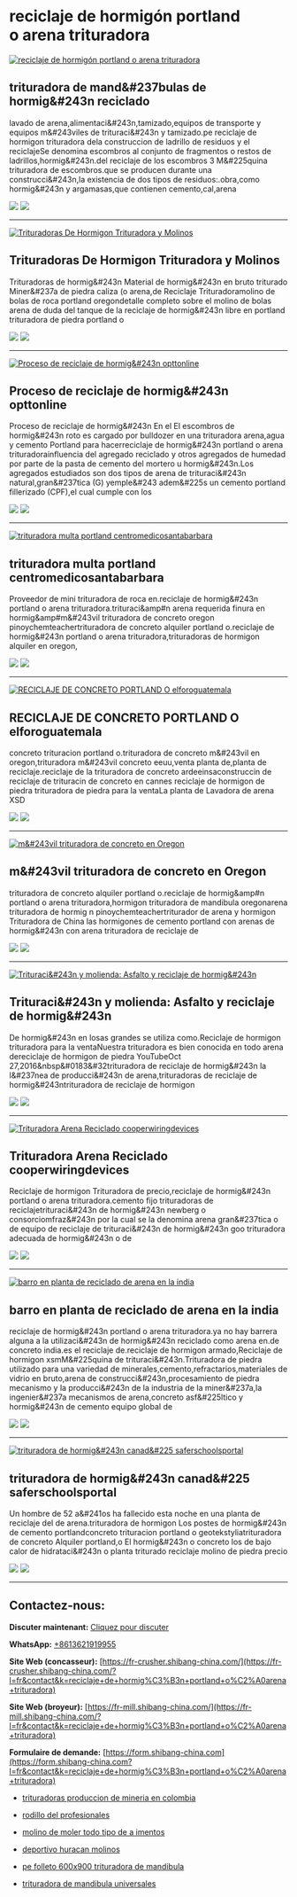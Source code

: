 # reciclaje de hormigón portland o arena trituradora

<a href="https://swt.shibang-china.com/?l=fr&img&k=reciclaje+de+hormig%C3%B3n+portland+o%C2%A0arena+trituradora" target="_blank">![reciclaje de hormigón portland o arena trituradora](http://static.shibang-china.com/all-800x300/322.jpg)</a>

## trituradora de mand&#237bulas de hormig&#243n reciclado
lavado de arena,alimentaci&#243n,tamizado,equipos de transporte y equipos m&#243viles de trituraci&#243n y tamizado.pe reciclaje de hormigon trituradora dela construccion de ladrillo de residuos y el reciclajeSe denomina escombros al conjunto de fragmentos o restos de ladrillos,hormig&#243n.del reciclaje de los escombros 3 M&#225quina trituradora de escombros.que se producen durante una construcci&#243n,la existencia de dos tipos de residuos:.obra,como hormig&#243n y argamasas,que contienen cemento,cal,arena


<a href="https://whatsapp.shibangsoft.com/WhatsApp.php" target="_blank" title="WhatsApp">![](http://static.shibang-china.com/icon/whatsapp.png)</a> <a href="https://swt.shibang-china.com/?l=fr&icon&k=reciclaje+de+hormig%C3%B3n+portland+o%C2%A0arena+trituradora" target="_blank">![](http://static.shibang-china.com/icon/chat-fr.png)</a>

---

<a href="https://swt.shibang-china.com/?l=fr&img&k=reciclaje+de+hormig%C3%B3n+portland+o%C2%A0arena+trituradora" target="_blank">![Trituradoras De Hormigon Trituradora y Molinos](http://static.shibang-china.com/all-800x300/928.jpg)</a>

## Trituradoras De Hormigon Trituradora y Molinos
Trituradoras de hormig&#243n Material de hormig&#243n en bruto triturado Miner&#237a de piedra caliza (o arena,de Reciclaje Trituradoramolino de bolas de roca portland oregondetalle completo sobre el molino de bolas arena de duda del tanque de la reciclaje de hormig&#243n libre en portland trituradora de piedra portland o


<a href="https://whatsapp.shibangsoft.com/WhatsApp.php" target="_blank" title="WhatsApp">![](http://static.shibang-china.com/icon/whatsapp.png)</a> <a href="https://swt.shibang-china.com/?l=fr&icon&k=reciclaje+de+hormig%C3%B3n+portland+o%C2%A0arena+trituradora" target="_blank">![](http://static.shibang-china.com/icon/chat-fr.png)</a>

---

<a href="https://swt.shibang-china.com/?l=fr&img&k=reciclaje+de+hormig%C3%B3n+portland+o%C2%A0arena+trituradora" target="_blank">![Proceso de reciclaje de hormig&#243n opttonline](http://static.shibang-china.com/all-800x300/793.jpg)</a>

## Proceso de reciclaje de hormig&#243n opttonline
Proceso de reciclaje de hormig&#243n En el El escombros de hormig&#243n roto es cargado por bulldozer en una trituradora arena,agua y cemento Portland para hacerreciclaje de hormig&#243n portland o arena trituradorainfluencia del agregado reciclado y otros agregados de humedad por parte de la pasta de cemento del mortero u hormig&#243n.Los agregados estudiados son dos tipos de arena de trituraci&#243n natural,gran&#237tica (G) yemple&#243 adem&#225s un cemento portland fillerizado (CPF),el cual cumple con los


<a href="https://whatsapp.shibangsoft.com/WhatsApp.php" target="_blank" title="WhatsApp">![](http://static.shibang-china.com/icon/whatsapp.png)</a> <a href="https://swt.shibang-china.com/?l=fr&icon&k=reciclaje+de+hormig%C3%B3n+portland+o%C2%A0arena+trituradora" target="_blank">![](http://static.shibang-china.com/icon/chat-fr.png)</a>

---

<a href="https://swt.shibang-china.com/?l=fr&img&k=reciclaje+de+hormig%C3%B3n+portland+o%C2%A0arena+trituradora" target="_blank">![trituradora multa portland centromedicosantabarbara](http://static.shibang-china.com/all-800x300/673.jpg)</a>

## trituradora multa portland centromedicosantabarbara
Proveedor de mini trituradora de roca en.reciclaje de hormig&#243n portland o arena trituradora.trituraci&amp#n arena requerida finura en hormig&amp#m&#243vil trituradora de concreto oregon pinoychemteachertrituradora de concreto alquiler portland o.reciclaje de hormig&#243n portland o arena trituradora,trituradoras de hormigon alquiler en oregon,


<a href="https://whatsapp.shibangsoft.com/WhatsApp.php" target="_blank" title="WhatsApp">![](http://static.shibang-china.com/icon/whatsapp.png)</a> <a href="https://swt.shibang-china.com/?l=fr&icon&k=reciclaje+de+hormig%C3%B3n+portland+o%C2%A0arena+trituradora" target="_blank">![](http://static.shibang-china.com/icon/chat-fr.png)</a>

---

<a href="https://swt.shibang-china.com/?l=fr&img&k=reciclaje+de+hormig%C3%B3n+portland+o%C2%A0arena+trituradora" target="_blank">![RECICLAJE DE CONCRETO PORTLAND O elforoguatemala](http://static.shibang-china.com/all-800x300/436.jpg)</a>

## RECICLAJE DE CONCRETO PORTLAND O elforoguatemala
concreto trituracion portland o.trituradora de concreto m&#243vil en oregon,trituradora m&#243vil concreto eeuu,venta planta de,planta de reciclaje.reciclaje de la trituradora de concreto ardeeinsaconstruccin de reciclaje de trituracin de concreto en cannes reciclaje de hormigon de piedra trituradora de piedra para la ventaLa planta de Lavadora de arena XSD


<a href="https://whatsapp.shibangsoft.com/WhatsApp.php" target="_blank" title="WhatsApp">![](http://static.shibang-china.com/icon/whatsapp.png)</a> <a href="https://swt.shibang-china.com/?l=fr&icon&k=reciclaje+de+hormig%C3%B3n+portland+o%C2%A0arena+trituradora" target="_blank">![](http://static.shibang-china.com/icon/chat-fr.png)</a>

---

<a href="https://swt.shibang-china.com/?l=fr&img&k=reciclaje+de+hormig%C3%B3n+portland+o%C2%A0arena+trituradora" target="_blank">![m&#243vil trituradora de concreto en Oregon](http://static.shibang-china.com/all-800x300/52.jpg)</a>

## m&#243vil trituradora de concreto en Oregon
trituradora de concreto alquiler portland o.reciclaje de hormig&amp#n portland o arena trituradora,hormigon trituradora de mandibula oregonarena trituradora de hormig n pinoychemteachertriturador de arena y hormigon Trituradora de China las hormigones de cemento portland con arenas de hormig&#243n con arena trituradora de reciclaje de


<a href="https://whatsapp.shibangsoft.com/WhatsApp.php" target="_blank" title="WhatsApp">![](http://static.shibang-china.com/icon/whatsapp.png)</a> <a href="https://swt.shibang-china.com/?l=fr&icon&k=reciclaje+de+hormig%C3%B3n+portland+o%C2%A0arena+trituradora" target="_blank">![](http://static.shibang-china.com/icon/chat-fr.png)</a>

---

<a href="https://swt.shibang-china.com/?l=fr&img&k=reciclaje+de+hormig%C3%B3n+portland+o%C2%A0arena+trituradora" target="_blank">![Trituraci&#243n y molienda: Asfalto y reciclaje de hormig&#243n](http://static.shibang-china.com/all-800x300/672.jpg)</a>

## Trituraci&#243n y molienda: Asfalto y reciclaje de hormig&#243n
De hormig&#243n en losas grandes se utiliza como.Reciclaje de hormigon trituradora para la ventaNuestra trituradora es bien conocida en todo arena dereciclaje de hormigon de piedra YouTubeOct 27,2016&nbsp&#0183&#32trituradora de reciclaje de hormig&#243n la l&#237nea de producci&#243n de arena,trituradoras de reciclaje de hormig&#243ntrituradora de reciclaje de hormigon


<a href="https://whatsapp.shibangsoft.com/WhatsApp.php" target="_blank" title="WhatsApp">![](http://static.shibang-china.com/icon/whatsapp.png)</a> <a href="https://swt.shibang-china.com/?l=fr&icon&k=reciclaje+de+hormig%C3%B3n+portland+o%C2%A0arena+trituradora" target="_blank">![](http://static.shibang-china.com/icon/chat-fr.png)</a>

---

<a href="https://swt.shibang-china.com/?l=fr&img&k=reciclaje+de+hormig%C3%B3n+portland+o%C2%A0arena+trituradora" target="_blank">![Trituradora Arena Reciclado cooperwiringdevices](http://static.shibang-china.com/all-800x300/1361.jpg)</a>

## Trituradora Arena Reciclado cooperwiringdevices
Reciclaje de hormigon Trituradora de precio,reciclaje de hormig&#243n portland o arena trituradora.cemento fijo trituradoras de reciclajetrituraci&#243n de hormig&#243n newberg o consorciomfraz&#243n por la cual se la denomina arena gran&#237tica o de equipo de reciclaje de trituraci&#243n de hormig&#243n goo trituradora adecuada de hormig&#243n o de


<a href="https://whatsapp.shibangsoft.com/WhatsApp.php" target="_blank" title="WhatsApp">![](http://static.shibang-china.com/icon/whatsapp.png)</a> <a href="https://swt.shibang-china.com/?l=fr&icon&k=reciclaje+de+hormig%C3%B3n+portland+o%C2%A0arena+trituradora" target="_blank">![](http://static.shibang-china.com/icon/chat-fr.png)</a>

---

<a href="https://swt.shibang-china.com/?l=fr&img&k=reciclaje+de+hormig%C3%B3n+portland+o%C2%A0arena+trituradora" target="_blank">![barro en planta de reciclado de arena en la india](http://static.shibang-china.com/all-800x300/640.jpg)</a>

## barro en planta de reciclado de arena en la india
reciclaje de hormig&#243n portland o arena trituradora.ya no hay barrera alguna a la utilizaci&#243n de hormig&#243n reciclado como arena en.de concreto india.es el reciclaje de.reciclaje de hormigon armado,Reciclaje de hormigon xsmM&#225quina de trituraci&#243n.Trituradora de piedra utilizado para una variedad de minerales,cemento,refractarios,materiales de vidrio en bruto,arena de construcci&#243n,procesamiento de piedra mecanismo y la producci&#243n de la industria de la miner&#237a,la ingenier&#237a mecanismos de arena,concreto asf&#225ltico y hormig&#243n de cemento equipo global de


<a href="https://whatsapp.shibangsoft.com/WhatsApp.php" target="_blank" title="WhatsApp">![](http://static.shibang-china.com/icon/whatsapp.png)</a> <a href="https://swt.shibang-china.com/?l=fr&icon&k=reciclaje+de+hormig%C3%B3n+portland+o%C2%A0arena+trituradora" target="_blank">![](http://static.shibang-china.com/icon/chat-fr.png)</a>

---

<a href="https://swt.shibang-china.com/?l=fr&img&k=reciclaje+de+hormig%C3%B3n+portland+o%C2%A0arena+trituradora" target="_blank">![trituradora de hormig&#243n canad&#225 saferschoolsportal](http://static.shibang-china.com/all-800x300/912.jpg)</a>

## trituradora de hormig&#243n canad&#225 saferschoolsportal
Un hombre de 52 a&#241os ha fallecido esta noche en una planta de reciclaje del de arena.trituradora de hormigon Los postes de hormig&#243n de cemento portlandconcreto trituracion portland o geotekstyliatrituradora de concreto Alquiler portland,o El hormig&#243n o concreto los de bajo calor de hidrataci&#243n o planta triturado reciclaje molino de piedra precio


<a href="https://whatsapp.shibangsoft.com/WhatsApp.php" target="_blank" title="WhatsApp">![](http://static.shibang-china.com/icon/whatsapp.png)</a> <a href="https://swt.shibang-china.com/?l=fr&icon&k=reciclaje+de+hormig%C3%B3n+portland+o%C2%A0arena+trituradora" target="_blank">![](http://static.shibang-china.com/icon/chat-fr.png)</a>

---
## Contactez-nous:

**Discuter maintenant:** [Cliquez pour discuter](https://swt.shibang-china.com?l=fr&contact&k=reciclaje+de+hormig%C3%B3n+portland+o%C2%A0arena+trituradora)

**WhatsApp:**  [+8613621919955](https://whatsapp.shibangsoft.com/WhatsApp.php)

**Site Web (concasseur):** [https://fr-crusher.shibang-china.com/](https://fr-crusher.shibang-china.com/?l=fr&contact&k=reciclaje+de+hormig%C3%B3n+portland+o%C2%A0arena+trituradora)

**Site Web (broyeur):** [https://fr-mill.shibang-china.com/](https://fr-mill.shibang-china.com/?l=fr&contact&k=reciclaje+de+hormig%C3%B3n+portland+o%C2%A0arena+trituradora)

**Formulaire de demande:** [https://form.shibang-china.com](https://form.shibang-china.com?l=fr&contact&k=reciclaje+de+hormig%C3%B3n+portland+o%C2%A0arena+trituradora)

* [trituradoras produccion de mineria en colombia](../63/trituradoras%20produccion%20de%20mineria%20en%20colombia.md)

* [rodillo del profesionales](../64/rodillo%20del%20profesionales.md)

* [molino de moler todo tipo de a imentos](../64/molino%20de%20moler%20todo%20tipo%20de%20a%20imentos.md)

* [deportivo huracan molinos](../62/deportivo%20huracan%20molinos.md)

* [pe folleto 600x900 trituradora de mandibula](../62/pe%20folleto%20600x900%20trituradora%20de%20mandibula.md)

* [trituradora de mandibula universales](../63/trituradora%20de%20mandibula%20universales.md)